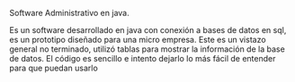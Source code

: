 Software Administrativo en java.

Es un software desarrollado en java con conexión a bases de datos en sql, es un prototipo diseñado para una micro empresa. Este es un vistazo general no terminado, utilizó tablas para mostrar la información de la base de datos. El código es sencillo e intento dejarlo lo más fácil de entender para que puedan usarlo
